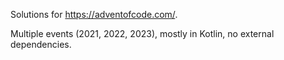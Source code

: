 Solutions for https://adventofcode.com/.

Multiple events (2021, 2022, 2023), mostly in Kotlin, no external dependencies.